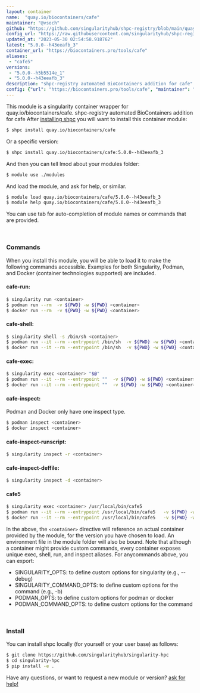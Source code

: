 ```yaml
---
layout: container
name:  "quay.io/biocontainers/cafe"
maintainer: "@vsoch"
github: "https://github.com/singularityhub/shpc-registry/blob/main/quay.io/biocontainers/cafe/container.yaml"
config_url: "https://raw.githubusercontent.com/singularityhub/shpc-registry/main/quay.io/biocontainers/cafe/container.yaml"
updated_at: "2023-05-30 02:54:58.918762"
latest: "5.0.0--h43eeafb_3"
container_url: "https://biocontainers.pro/tools/cafe"
aliases:
 - "cafe5"
versions:
 - "5.0.0--h5b5514e_1"
 - "5.0.0--h43eeafb_3"
description: "shpc-registry automated BioContainers addition for cafe"
config: {"url": "https://biocontainers.pro/tools/cafe", "maintainer": "@vsoch", "description": "shpc-registry automated BioContainers addition for cafe", "latest": {"5.0.0--h43eeafb_3": "sha256:bee2c8e724d0fc15f822adf642c3deccd6e3d160ada7fd82438be716cfe1dda5"}, "tags": {"5.0.0--h5b5514e_1": "sha256:53927ab415c8c09c6e1070c5caa3d7f043b260becf9f3ced1bb62400b2a08bf2", "5.0.0--h43eeafb_3": "sha256:bee2c8e724d0fc15f822adf642c3deccd6e3d160ada7fd82438be716cfe1dda5"}, "docker": "quay.io/biocontainers/cafe", "aliases": {"cafe5": "/usr/local/bin/cafe5"}}
---
```


This module is a singularity container wrapper for quay.io/biocontainers/cafe.
shpc-registry automated BioContainers addition for cafe
After [installing shpc](#install) you will want to install this container module:


```bash
$ shpc install quay.io/biocontainers/cafe
```

Or a specific version:

```bash
$ shpc install quay.io/biocontainers/cafe:5.0.0--h43eeafb_3
```

And then you can tell lmod about your modules folder:

```bash
$ module use ./modules
```

And load the module, and ask for help, or similar.

```bash
$ module load quay.io/biocontainers/cafe/5.0.0--h43eeafb_3
$ module help quay.io/biocontainers/cafe/5.0.0--h43eeafb_3
```

You can use tab for auto-completion of module names or commands that are provided.

<br>

### Commands

When you install this module, you will be able to load it to make the following commands accessible.
Examples for both Singularity, Podman, and Docker (container technologies supported) are included.

#### cafe-run:

```bash
$ singularity run <container>
$ podman run --rm  -v ${PWD} -w ${PWD} <container>
$ docker run --rm  -v ${PWD} -w ${PWD} <container>
```

#### cafe-shell:

```bash
$ singularity shell -s /bin/sh <container>
$ podman run --it --rm --entrypoint /bin/sh  -v ${PWD} -w ${PWD} <container>
$ docker run --it --rm --entrypoint /bin/sh  -v ${PWD} -w ${PWD} <container>
```

#### cafe-exec:

```bash
$ singularity exec <container> "$@"
$ podman run --it --rm --entrypoint ""  -v ${PWD} -w ${PWD} <container> "$@"
$ docker run --it --rm --entrypoint ""  -v ${PWD} -w ${PWD} <container> "$@"
```

#### cafe-inspect:

Podman and Docker only have one inspect type.

```bash
$ podman inspect <container>
$ docker inspect <container>
```

#### cafe-inspect-runscript:

```bash
$ singularity inspect -r <container>
```

#### cafe-inspect-deffile:

```bash
$ singularity inspect -d <container>
```


#### cafe5

```bash
$ singularity exec <container> /usr/local/bin/cafe5
$ podman run --it --rm --entrypoint /usr/local/bin/cafe5   -v ${PWD} -w ${PWD} <container> -c " $@"
$ docker run --it --rm --entrypoint /usr/local/bin/cafe5   -v ${PWD} -w ${PWD} <container> -c " $@"
```



In the above, the `<container>` directive will reference an actual container provided
by the module, for the version you have chosen to load. An environment file in the
module folder will also be bound. Note that although a container
might provide custom commands, every container exposes unique exec, shell, run, and
inspect aliases. For anycommands above, you can export:

 - SINGULARITY_OPTS: to define custom options for singularity (e.g., --debug)
 - SINGULARITY_COMMAND_OPTS: to define custom options for the command (e.g., -b)
 - PODMAN_OPTS: to define custom options for podman or docker
 - PODMAN_COMMAND_OPTS: to define custom options for the command

<br>

### Install

You can install shpc locally (for yourself or your user base) as follows:

```bash
$ git clone https://github.com/singularityhub/singularity-hpc
$ cd singularity-hpc
$ pip install -e .
```

Have any questions, or want to request a new module or version? [ask for help!](https://github.com/singularityhub/singularity-hpc/issues)